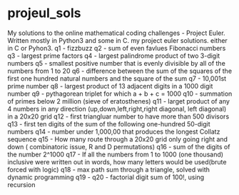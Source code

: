 # projeul_sols
My solutions to the online mathematical coding challenges - Project Euler. Written mostly in Python3 and some in C.
my project euler solutions. either in C or Pyhon3.
q1 - fizzbuzz
q2 - sum of even favlues Fibonacci numbers
q3 - largest prime factors
q4 - largest palindrome product of two 3-digit numbers
q5 - smallest positive number that is evenly divisible by all of the numbers from 1 to 20
q6 - difference between the sum of the squares of the first one hundred natural numbers and the square of the sum
q7 - 10,001st prime number
q8 - largest product of 13 adjacent digits in a 1000 digit number
q9 - pythagorean triplet for which a + b + c = 1000
q10 - summation of primes below 2 million (sieve of eratosthenes)
q11 - larget product of any 4 numbers in any direction (up,down,left,right,right diagonal, left diagonal) in a 20x20 grid
q12 - first triangluar number to have more than 500 divisors
q13 - first ten digits of the sum of the following one-hundred 50-digit numbers
q14 - number under 1,000,00 that produces the longest Collatz sequence
q15 - How many route through a 20x20 grid only going right and down ( combinatoric issue, R and D permutations)
q16 -  sum of the digits of the number 2^1000
q17 - If all the numbers from 1 to 1000 (one thousand) inclusive were written out in words,
how many letters would be used(brute forced with logic)
q18 - max path sum through a triangle, solved with dynamic programming
q19 -
q20 - factorial digit sum of 100!, using recursion
